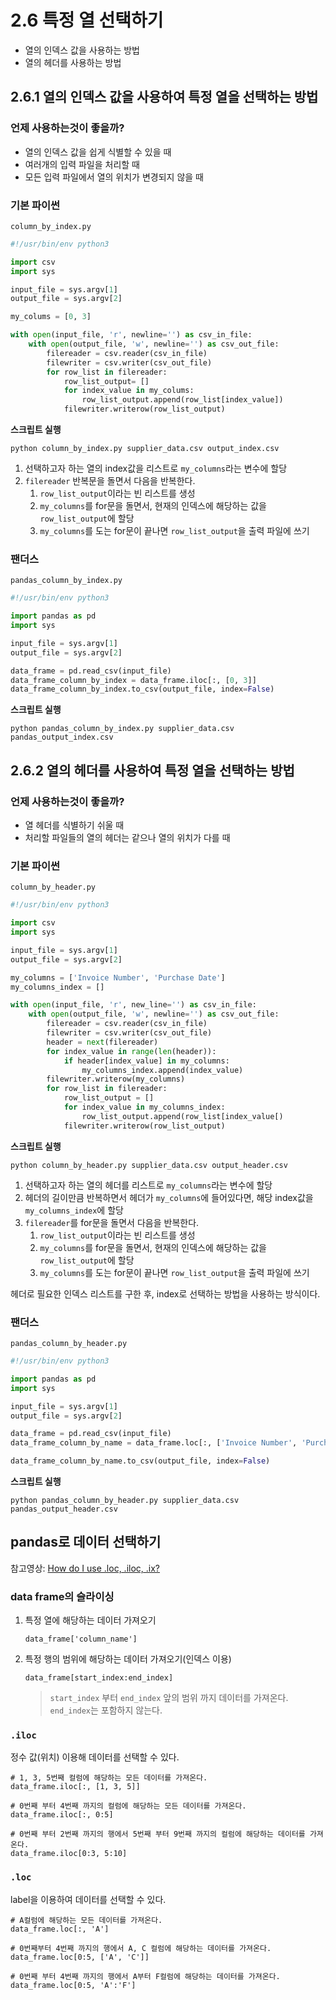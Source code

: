 # 2.6 특정 열 선택하기
- 열의 인덱스 값을 사용하는 방법
- 열의 헤더를 사용하는 방법

## 2.6.1 열의 인덱스 값을 사용하여 특정 열을 선택하는 방법

### 언제 사용하는것이 좋을까?
- 열의 인덱스 값을 쉽게 식별할 수 있을 때  
- 여러개의 입력 파일을 처리할 때  
- 모든 입력 파일에서 열의 위치가 변경되지 않을 때

### 기본 파이썬
`column_by_index.py`

```python
#!/usr/bin/env python3

import csv
import sys

input_file = sys.argv[1]
output_file = sys.argv[2]

my_colums = [0, 3]

with open(input_file, 'r', newline='') as csv_in_file:
    with open(output_file, 'w', newline='') as csv_out_file:
        filereader = csv.reader(csv_in_file)
        filewriter = csv.writer(csv_out_file)
        for row_list in filereader:
            row_list_output= []
            for index_value in my_colums:
                row_list_output.append(row_list[index_value])
            filewriter.writerow(row_list_output)
```

**스크립트 실행**  

```
python column_by_index.py supplier_data.csv output_index.csv
```

1. 선택하고자 하는 열의 index값을 리스트로 `my_columns`라는 변수에 할당
2. `filereader` 반복문을 돌면서 다음을 반복한다.
	1. `row_list_output`이라는 빈 리스트를 생성
	2. `my_columns`를 for문을 돌면서, 현재의 인덱스에 해당하는 값을 `row_list_output`에 할당
	3. `my_columns`를 도는 for문이 끝나면 `row_list_output`을 출력 파일에 쓰기


### 팬더스 

`pandas_column_by_index.py`

```python
#!/usr/bin/env python3

import pandas as pd
import sys

input_file = sys.argv[1]
output_file = sys.argv[2]

data_frame = pd.read_csv(input_file)
data_frame_column_by_index = data_frame.iloc[:, [0, 3]]
data_frame_column_by_index.to_csv(output_file, index=False)
```

**스크립트 실행**  

```
python pandas_column_by_index.py supplier_data.csv pandas_output_index.csv
```


## 2.6.2 열의 헤더를 사용하여 특정 열을 선택하는 방법

### 언제 사용하는것이 좋을까?
- 열 헤더를 식별하기 쉬울 때
- 처리할 파일들의 열의 헤더는 같으나 열의 위치가 다를 때

### 기본 파이썬
`column_by_header.py`

```python
#!/usr/bin/env python3

import csv
import sys

input_file = sys.argv[1]
output_file = sys.argv[2]

my_columns = ['Invoice Number', 'Purchase Date']
my_columns_index = []

with open(input_file, 'r', new_line='') as csv_in_file:
    with open(output_file, 'w', newline='') as csv_out_file:
        filereader = csv.reader(csv_in_file)
        filewriter = csv.writer(csv_out_file)
        header = next(filereader)
        for index_value in range(len(header)):
            if header[index_value] in my_columns:
                my_columns_index.append(index_value)
        filewriter.writerow(my_columns)
        for row_list in filereader:
            row_list_output = []
            for index_value in my_columns_index:
                row_list_output.append(row_list[index_value[)
            filewriter.writerow(row_list_output)
```

**스크립트 실행**  

```
python column_by_header.py supplier_data.csv output_header.csv
```

1. 선택하고자 하는 열의 헤더를 리스트로 `my_columns`라는 변수에 할당
2. 헤더의 길이만큼 반복하면서 헤더가 `my_columns`에 들어있다면, 해당 index값을 `my_columns_index`에 할당
3. `filereader`를 for문을 돌면서 다음을 반복한다.
	1. `row_list_output`이라는 빈 리스트를 생성
	2. `my_columns`를 for문을 돌면서, 현재의 인덱스에 해당하는 값을 `row_list_output`에 할당
	3. `my_columns`를 도는 for문이 끝나면 `row_list_output`을 출력 파일에 쓰기

헤더로 필요한 인덱스 리스트를 구한 후, index로 선택하는 방법을 사용하는 방식이다.


### 팬더스 
`pandas_column_by_header.py`

```python
#!/usr/bin/env python3

import pandas as pd
import sys

input_file = sys.argv[1]
output_file = sys.argv[2]

data_frame = pd.read_csv(input_file)
data_frame_column_by_name = data_frame.loc[:, ['Invoice Number', 'Purchase Date']]

data_frame_column_by_name.to_csv(output_file, index=False)
```

**스크립트 실행**  

```
python pandas_column_by_header.py supplier_data.csv pandas_output_header.csv
```

## pandas로 데이터 선택하기

참고영상: [How do I use .loc, .iloc, .ix?](https://www.youtube.com/watch?v=xvpNA7bC8cs) 

### data frame의 슬라이싱

1. 특정 열에 해당하는 데이터 가져오기  
	
	```
	data_frame['column_name']
	```

2. 특정 행의 범위에 해당하는 데이터 가져오기(인덱스 이용)  
	
	```
	data_frame[start_index:end_index]
	```    
	> `start_index` 부터 `end_index` 앞의 범위 까지 데이터를 가져온다. `end_index`는 포함하지 않는다.   
	

### `.iloc`
정수 값(위치) 이용해 데이터를 선택할 수 있다.

```
# 1, 3, 5번째 컬럼에 해당하는 모든 데이터를 가져온다.
data_frame.iloc[:, [1, 3, 5]]

# 0번째 부터 4번째 까지의 컬럼에 해당하는 모든 데이터를 가져온다.
data_frame.iloc[:, 0:5]

# 0번째 부터 2번째 까지의 행에서 5번째 부터 9번째 까지의 컬럼에 해당하는 데이터를 가져온다.
data_frame.iloc[0:3, 5:10]
```



### `.loc`
label을 이용하여 데이터를 선택할 수 있다. 

```
# A컬럼에 해당하는 모든 데이터를 가져온다.
data_frame.loc[:, 'A']

# 0번째부터 4번째 까지의 행에서 A, C 컬럼에 해당하는 데이터를 가져온다.
data_frame.loc[0:5, ['A', 'C']]

# 0번째 부터 4번째 까지의 행에서 A부터 F컬럼에 해당하는 데이터를 가져온다.
data_frame.loc[0:5, 'A':'F']
```




